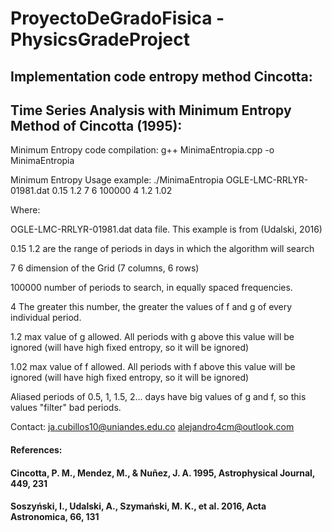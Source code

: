 # ProyectoDeGradoFisica - PhysicsGradeProject
## Implementation code entropy method Cincotta:
## Time Series Analysis with Minimum Entropy Method of Cincotta (1995):

Minimum Entropy code compilation: g++ MinimaEntropia.cpp -o MinimaEntropia

Minimum Entropy Usage example: ./MinimaEntropia OGLE-LMC-RRLYR-01981.dat 0.15 1.2 7 6 100000 4 1.2 1.02

Where:

OGLE-LMC-RRLYR-01981.dat data file. This example is from (Udalski, 2016)

0.15 1.2 are the range of periods in days in which the algorithm will search

7 6 dimension of the Grid (7 columns, 6 rows)

100000 number of periods to search, in equally spaced frequencies. 

4 The greater this number, the greater the values of f and g of every individual period. 

1.2 max value of g allowed. All periods with g above this value will be ignored (will have high fixed entropy, so it will be ignored)

1.02 max value of f allowed. All periods with f above this value will be ignored (will have high fixed entropy, so it will be ignored)

Aliased periods of 0.5, 1, 1.5, 2... days have big values of g and f, so this values "filter" bad periods. 

Contact: ja.cubillos10@uniandes.edu.co
alejandro4cm@outlook.com

#### References: 

#### Cincotta, P. M., Mendez, M., & Nuñez, J. A. 1995, Astrophysical Journal, 449, 231

#### Soszyński, I., Udalski, A., Szymański, M. K., et al. 2016, Acta Astronomica, 66, 131
